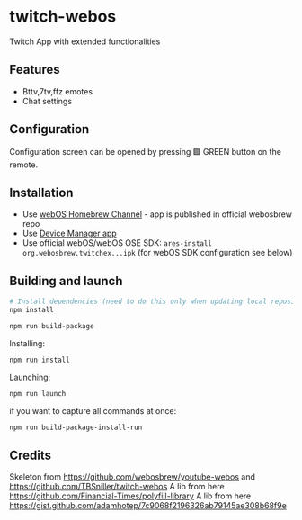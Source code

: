 # twitch-webos

Twitch App with extended functionalities

## Features

- Bttv,7tv,ffz emotes
- Chat settings

## Configuration

Configuration screen can be opened by pressing 🟩 GREEN button on the remote.

## Installation

- Use [webOS Homebrew Channel](https://github.com/webosbrew/webos-homebrew-channel) - app is published in official webosbrew repo
- Use [Device Manager app](https://github.com/webosbrew/dev-manager-desktop)
- Use official webOS/webOS OSE SDK: `ares-install org.webosbrew.twitchex...ipk` (for webOS SDK configuration
  see below)

## Building and launch

```sh
# Install dependencies (need to do this only when updating local repository / package.json is changed)
npm install

npm run build-package
```

Installing:

```sh
npm run install
```

Launching:

```sh
npm run launch
```

if you want to capture all commands at once:

```sh
npm run build-package-install-run
```

## Credits

Skeleton from https://github.com/webosbrew/youtube-webos and https://github.com/TBSniller/twitch-webos
A lib from here https://github.com/Financial-Times/polyfill-library
A lib from here https://gist.github.com/adamhotep/7c9068f2196326ab79145ae308b68f9e
